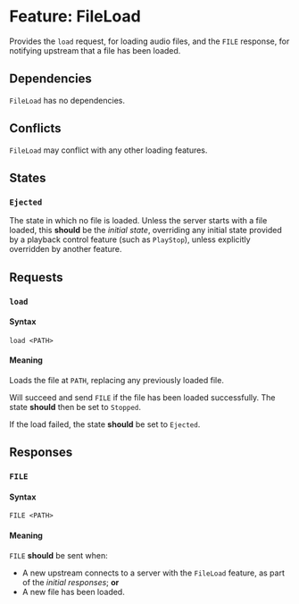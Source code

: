 # Feature: FileLoad

Provides the `load` request, for loading audio files, and the `FILE` response,
for notifying upstream that a file has been loaded.

## Dependencies

`FileLoad` has no dependencies.

## Conflicts

`FileLoad` may conflict with any other loading features.

## States

### `Ejected`

The state in which no file is loaded.  Unless the server starts with a file
loaded, this __should__ be the _initial state_, overriding any initial state
provided by a playback control feature (such as `PlayStop`), unless explicitly
overridden by another feature.

## Requests

### `load`

#### Syntax

`load <PATH>`

#### Meaning

Loads the file at `PATH`, replacing any previously loaded file.

Will succeed and send `FILE` if the file has been loaded successfully.  The
state __should__ then be set to `Stopped`.

If the load failed, the state __should__ be set to `Ejected`.

## Responses

### `FILE`

#### Syntax

`FILE <PATH>`

#### Meaning

`FILE` __should__ be sent when:

* A new upstream connects to a server with the `FileLoad` feature, as part of
  the _initial responses_; __or__
* A new file has been loaded.
